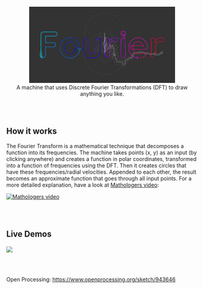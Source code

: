 <div align="center">
  <p align="center">
    <a href="https://mindlabordev.github.io/DFT-Machine/"><img src="https://raw.githubusercontent.com/MindLaborDev/DFT-Machine/main/preview.jpg" height="200"></a><br>
A machine that uses Discrete Fourier Transformations (DFT) to draw anything you like.
  </p>
</div>

&nbsp;<br>&nbsp;

## How it works
The Fourier Transform is a mathematical technique that decomposes a function into its frequencies. The machine takes points (x, y) as an input (by clicking anywhere) and creates a function in polar coordinates, transformed into a function of frequencies using the DFT. Then it creates circles that have these frequencies/radial velocities. Appended to each other, the result becomes an approximate function that goes through all input points. For a more detailed explanation, have a look at [Mathologers video](https://www.youtube.com/watch?v=qS4H6PEcCCA):<br>

[![Mathologers video](https://img.youtube.com/vi/qS4H6PEcCCA/0.jpg)](https://www.youtube.com/watch?v=qS4H6PEcCCA)


&nbsp;<br>&nbsp;

## Live Demos

<a href="https://mindlabor.dev/">
  <img align="center" src="https://raw.githubusercontent.com/MindLaborDev/MindLaborDev/master/preview/dft.svg" />
</a>

&nbsp;<br>&nbsp;

Open Processing: https://www.openprocessing.org/sketch/943646
<br>
&nbsp;

